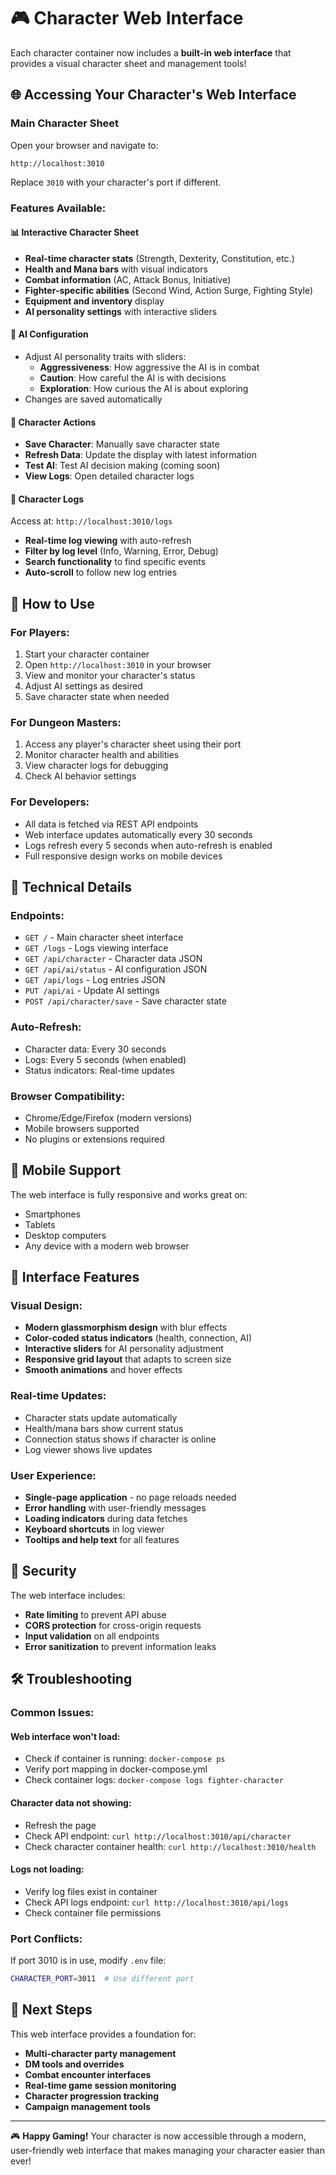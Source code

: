 # 🎮 Character Web Interface

Each character container now includes a **built-in web interface** that provides a visual character sheet and management tools!

## 🌐 Accessing Your Character's Web Interface

### **Main Character Sheet**
Open your browser and navigate to:
```
http://localhost:3010
```

Replace `3010` with your character's port if different.

### **Features Available:**

#### 📊 **Interactive Character Sheet**
- **Real-time character stats** (Strength, Dexterity, Constitution, etc.)
- **Health and Mana bars** with visual indicators
- **Combat information** (AC, Attack Bonus, Initiative)
- **Fighter-specific abilities** (Second Wind, Action Surge, Fighting Style)
- **Equipment and inventory** display
- **AI personality settings** with interactive sliders

#### 🤖 **AI Configuration**
- Adjust AI personality traits with sliders:
  - **Aggressiveness**: How aggressive the AI is in combat
  - **Caution**: How careful the AI is with decisions
  - **Exploration**: How curious the AI is about exploring
- Changes are saved automatically

#### 🎯 **Character Actions**
- **Save Character**: Manually save character state
- **Refresh Data**: Update the display with latest information
- **Test AI**: Test AI decision making (coming soon)
- **View Logs**: Open detailed character logs

#### 📝 **Character Logs**
Access at: `http://localhost:3010/logs`
- **Real-time log viewing** with auto-refresh
- **Filter by log level** (Info, Warning, Error, Debug)
- **Search functionality** to find specific events
- **Auto-scroll** to follow new log entries

## 🚀 **How to Use**

### **For Players:**
1. Start your character container
2. Open `http://localhost:3010` in your browser
3. View and monitor your character's status
4. Adjust AI settings as desired
5. Save character state when needed

### **For Dungeon Masters:**
1. Access any player's character sheet using their port
2. Monitor character health and abilities
3. View character logs for debugging
4. Check AI behavior settings

### **For Developers:**
- All data is fetched via REST API endpoints
- Web interface updates automatically every 30 seconds
- Logs refresh every 5 seconds when auto-refresh is enabled
- Full responsive design works on mobile devices

## 🔧 **Technical Details**

### **Endpoints:**
- `GET /` - Main character sheet interface
- `GET /logs` - Logs viewing interface  
- `GET /api/character` - Character data JSON
- `GET /api/ai/status` - AI configuration JSON
- `GET /api/logs` - Log entries JSON
- `PUT /api/ai` - Update AI settings
- `POST /api/character/save` - Save character state

### **Auto-Refresh:**
- Character data: Every 30 seconds
- Logs: Every 5 seconds (when enabled)
- Status indicators: Real-time updates

### **Browser Compatibility:**
- Chrome/Edge/Firefox (modern versions)
- Mobile browsers supported
- No plugins or extensions required

## 📱 **Mobile Support**

The web interface is fully responsive and works great on:
- Smartphones
- Tablets  
- Desktop computers
- Any device with a modern web browser

## 🎨 **Interface Features**

### **Visual Design:**
- **Modern glassmorphism design** with blur effects
- **Color-coded status indicators** (health, connection, AI)
- **Interactive sliders** for AI personality adjustment
- **Responsive grid layout** that adapts to screen size
- **Smooth animations** and hover effects

### **Real-time Updates:**
- Character stats update automatically
- Health/mana bars show current status
- Connection status shows if character is online
- Log viewer shows live updates

### **User Experience:**
- **Single-page application** - no page reloads needed
- **Error handling** with user-friendly messages
- **Loading indicators** during data fetches
- **Keyboard shortcuts** in log viewer
- **Tooltips and help text** for all features

## 🔐 **Security**

The web interface includes:
- **Rate limiting** to prevent API abuse
- **CORS protection** for cross-origin requests
- **Input validation** on all endpoints
- **Error sanitization** to prevent information leaks

## 🛠 **Troubleshooting**

### **Common Issues:**

#### **Web interface won't load:**
- Check if container is running: `docker-compose ps`
- Verify port mapping in docker-compose.yml
- Check container logs: `docker-compose logs fighter-character`

#### **Character data not showing:**
- Refresh the page
- Check API endpoint: `curl http://localhost:3010/api/character`
- Check character container health: `curl http://localhost:3010/health`

#### **Logs not loading:**
- Verify log files exist in container
- Check API logs endpoint: `curl http://localhost:3010/api/logs`
- Check container file permissions

### **Port Conflicts:**
If port 3010 is in use, modify `.env` file:
```bash
CHARACTER_PORT=3011  # Use different port
```

## 🎯 **Next Steps**

This web interface provides a foundation for:
- **Multi-character party management**
- **DM tools and overrides**
- **Combat encounter interfaces**
- **Real-time game session monitoring**
- **Character progression tracking**
- **Campaign management tools**

---

🎮 **Happy Gaming!** Your character is now accessible through a modern, user-friendly web interface that makes managing your character easier than ever!